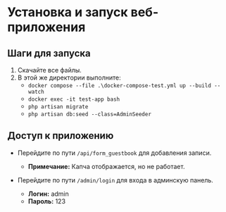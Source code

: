 # Установка и запуск веб-приложения

## Шаги для запуска

1. Скачайте все файлы.
2. В этой же директории выполните:
   - `docker compose --file .\docker-compose-test.yml up --build --watch`
   - `docker exec -it test-app bash`
   - `php artisan migrate`
   - `php artisan db:seed --class=AdminSeeder`

## Доступ к приложению

- Перейдите по пути `/api/form_guestbook` для добавления записи.
  - **Примечание:** Капча отображается, но не работает.
  
- Перейдите по пути `/admin/login` для входа в админскую панель.
  - **Логин:** admin
  - **Пароль:** 123
